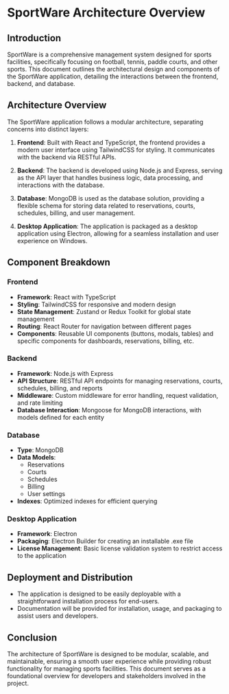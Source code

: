 # SportWare Architecture Overview

## Introduction
SportWare is a comprehensive management system designed for sports facilities, specifically focusing on football, tennis, paddle courts, and other sports. This document outlines the architectural design and components of the SportWare application, detailing the interactions between the frontend, backend, and database.

## Architecture Overview
The SportWare application follows a modular architecture, separating concerns into distinct layers:

1. **Frontend**: Built with React and TypeScript, the frontend provides a modern user interface using TailwindCSS for styling. It communicates with the backend via RESTful APIs.

2. **Backend**: The backend is developed using Node.js and Express, serving as the API layer that handles business logic, data processing, and interactions with the database.

3. **Database**: MongoDB is used as the database solution, providing a flexible schema for storing data related to reservations, courts, schedules, billing, and user management.

4. **Desktop Application**: The application is packaged as a desktop application using Electron, allowing for a seamless installation and user experience on Windows.

## Component Breakdown

### Frontend
- **Framework**: React with TypeScript
- **Styling**: TailwindCSS for responsive and modern design
- **State Management**: Zustand or Redux Toolkit for global state management
- **Routing**: React Router for navigation between different pages
- **Components**: Reusable UI components (buttons, modals, tables) and specific components for dashboards, reservations, billing, etc.

### Backend
- **Framework**: Node.js with Express
- **API Structure**: RESTful API endpoints for managing reservations, courts, schedules, billing, and reports
- **Middleware**: Custom middleware for error handling, request validation, and rate limiting
- **Database Interaction**: Mongoose for MongoDB interactions, with models defined for each entity

### Database
- **Type**: MongoDB
- **Data Models**: 
  - Reservations
  - Courts
  - Schedules
  - Billing
  - User settings
- **Indexes**: Optimized indexes for efficient querying

### Desktop Application
- **Framework**: Electron
- **Packaging**: Electron Builder for creating an installable .exe file
- **License Management**: Basic license validation system to restrict access to the application

## Deployment and Distribution
- The application is designed to be easily deployable with a straightforward installation process for end-users.
- Documentation will be provided for installation, usage, and packaging to assist users and developers.

## Conclusion
The architecture of SportWare is designed to be modular, scalable, and maintainable, ensuring a smooth user experience while providing robust functionality for managing sports facilities. This document serves as a foundational overview for developers and stakeholders involved in the project.